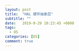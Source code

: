 ```yaml
---
layout: post
title:  "HAL 硬件抽象层"
subtitle: ""
date:   2019-9-29 10:23:45 +0800
tags:
  - OS
categories: [OS]
comment: true
---
```


